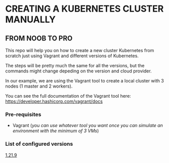# CREATING A KUBERNETES CLUSTER MANUALLY

## FROM NOOB TO PRO

This repo will help you on how to create a new cluster Kubernetes from scratch just using Vagrant and different versions of Kubernetes.

The steps will be pretty much the same for all the versions, but the commands might change depeding on the version and cloud provider.

In our example, we are using the Vagrant tool to create a local cluster with 3 nodes (1 master and 2 workers).

You can see the full documentation of the Vagrant tool here: <https://developer.hashicorp.com/vagrant/docs>

### Pre-requisites

* Vagrant (_you can use whatever tool you want once you can simulate an environment with the minimum of 3 VMs_)

### List of configured versions

[1.21.9](VERSION1.21.9.md)
